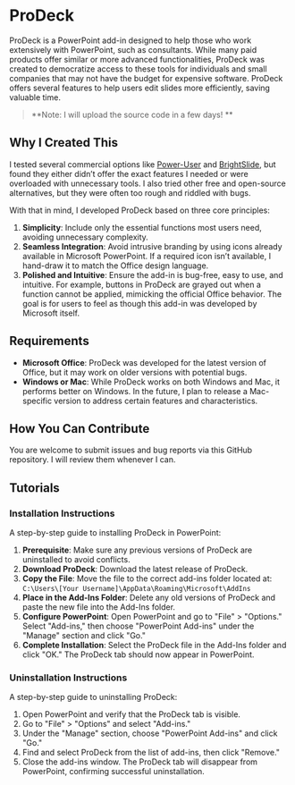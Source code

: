 # ProDeck

ProDeck is a PowerPoint add-in designed to help those who work extensively with PowerPoint, such as consultants. While many paid products offer similar or more advanced functionalities, ProDeck was created to democratize access to these tools for individuals and small companies that may not have the budget for expensive software. ProDeck offers several features to help users edit slides more efficiently, saving valuable time.

> **Note: I will upload the source code in a few days! **

## Why I Created This

I tested several commercial options like [Power-User](https://www.powerusersoftwares.com/) and [BrightSlide](https://www.brightcarbon.com/brightslide/), but found they either didn’t offer the exact features I needed or were overloaded with unnecessary tools. I also tried other free and open-source alternatives, but they were often too rough and riddled with bugs.

With that in mind, I developed ProDeck based on three core principles:
1. **Simplicity**: Include only the essential functions most users need, avoiding unnecessary complexity.
2. **Seamless Integration**: Avoid intrusive branding by using icons already available in Microsoft PowerPoint. If a required icon isn’t available, I hand-draw it to match the Office design language.
3. **Polished and Intuitive**: Ensure the add-in is bug-free, easy to use, and intuitive. For example, buttons in ProDeck are grayed out when a function cannot be applied, mimicking the official Office behavior. The goal is for users to feel as though this add-in was developed by Microsoft itself.

## Requirements

- **Microsoft Office**: ProDeck was developed for the latest version of Office, but it may work on older versions with potential bugs.
- **Windows or Mac**: While ProDeck works on both Windows and Mac, it performs better on Windows. In the future, I plan to release a Mac-specific version to address certain features and characteristics.

## How You Can Contribute

You are welcome to submit issues and bug reports via this GitHub repository. I will review them whenever I can.

## Tutorials

### Installation Instructions

A step-by-step guide to installing ProDeck in PowerPoint:
1. **Prerequisite**: Make sure any previous versions of ProDeck are uninstalled to avoid conflicts.
2. **Download ProDeck**: Download the latest release of ProDeck.
3. **Copy the File**: Move the file to the correct add-ins folder located at:
   `C:\Users\[Your Username]\AppData\Roaming\Microsoft\AddIns`
4. **Place in the Add-Ins Folder**: Delete any old versions of ProDeck and paste the new file into the Add-Ins folder.
5. **Configure PowerPoint**: Open PowerPoint and go to "File" > "Options." Select "Add-ins," then choose "PowerPoint Add-ins" under the "Manage" section and click "Go."
6. **Complete Installation**: Select the ProDeck file in the Add-Ins folder and click "OK." The ProDeck tab should now appear in PowerPoint.

### Uninstallation Instructions

A step-by-step guide to uninstalling ProDeck:
1. Open PowerPoint and verify that the ProDeck tab is visible.
2. Go to "File" > "Options" and select "Add-ins."
3. Under the "Manage" section, choose "PowerPoint Add-ins" and click "Go."
4. Find and select ProDeck from the list of add-ins, then click "Remove."
5. Close the add-ins window. The ProDeck tab will disappear from PowerPoint, confirming successful uninstallation.
